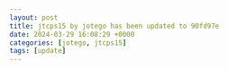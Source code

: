 ```yaml
---
layout: post
title: jtcps15 by jotego has been updated to 90fd97e
date: 2024-03-29 16:08:29 +0000
categories: [jotego, jtcps15]
tags: [update]
---
```


